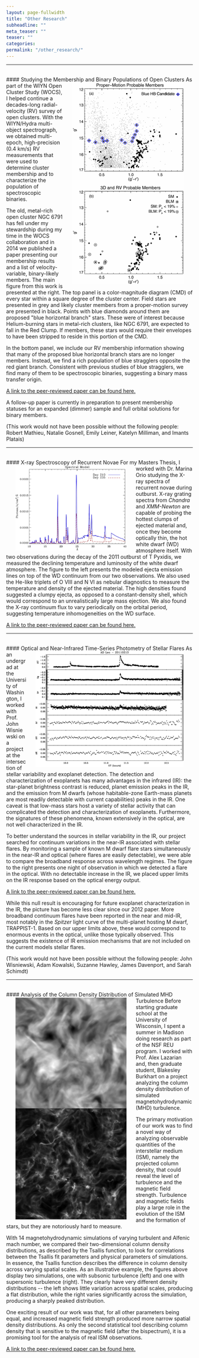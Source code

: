 ```yaml
---
layout: page-fullwidth
title: "Other Research"
subheadline: ""
meta_teaser: ""
teaser: ""
categories:
permalink: "/other_research/"
---
```

<hr>
<a name='wocs'> </a>
<br>
#### Studying the Membership and Binary Populations of Open Clusters

<img src="/local_files/NGC6791_CMD.jpg" width="300" ALIGN="right" HSPACE="25" />
As part of the WIYN Open Cluster Study (WOCS), I helped continue a decades-long radial-velocity (RV) survey of open clusters. With the WIYN/Hydra multi-object spectrograph, we obtained multi-epoch, high-precision (0.4 km/s) RV measurements that were used to determine cluster membership and to characterize the population of spectroscopic binaries. 

The old, metal-rich open cluster NGC 6791 has fell under my stewardship during my time in the WOCS collaboration and in 2014 we published a paper presenting our membership results and a list of velocity-variable, binary-likely members. The main figure from this work is presented at the right. The top panel is a color-magnitude diagram (CMD) of every star within a square degree of the cluster center. Field stars are presented in grey and likely cluster members from a proper-motion survey are presented in black. Points with blue diamonds around them are proposed "blue horizontal branch" stars. These were of interest because Helium-burning stars in metal-rich clusters, like NGC 6791, are expected to fall in the Red Clump. If members, these stars would require their envelopes to have been stripped to reside in this portion of the CMD.

In the bottom panel, we include our RV membership information showing that many of the proposed blue horizontal branch stars are no longer members. Instead, we find a rich population of blue stragglers opposite the red giant branch. Consistent with previous studies of blue stragglers, we find many of them to be spectroscopic binaries, suggesting a binary mass transfer origin. 

<a href='http://adsabs.harvard.edu/abs/2014AJ....148...61T' target='blank'> A link to the peer-reviewed paper can be found here.</a>

A follow-up paper is currently in preparation to present membership statuses for an expanded (dimmer) sample and full orbital solutions for binary members. 

(This work would not have been possible without the following people: Robert Mathieu, Natalie Gosnell, Emily Leiner, Katelyn Milliman, and Imants Platais)

<hr>
<a name='xspec'> </a>
<br>
#### X-ray Spectroscopy of Recurrent Novae

<img src="/local_files/TPyx.jpg" width="300" ALIGN="left" HSPACE="25" />
For my Masters Thesis, I worked with Dr. Marina Orio studying the X-ray spectra of recurrent novae during outburst. X-ray grating spectra from <i>Chandra</i> and <i>XMM-Newton</i> are capable of probing the hottest clumps of ejected material and, once they become optically thin, the hot white dwarf (WD) atmosphere itself. With two observations during the decay of the 2011 outburst of T Pyxidis, we measured the declining temperature and luminosity of the white dwarf atmosphere. The figure to the left presents the modeled ejecta emission lines on top of the WD continuum from our two observations. We also used the He-like triplets of O VIII and N VI as nebular diagnostics to measure the temperature and density of the ejected material. The high densities found suggested a clumpy ejecta, as opposed to a constant-density shell, which would correspond to an unrealistically large mass ejection. We also found the X-ray continuum flux to vary periodically on the orbital period, suggesting temperature inhomogeneities on the WD surface. 

<a href='http://adsabs.harvard.edu/abs/2013ApJ...779...22T' target='blank'> A link to the peer-reviewed paper can be found here.</a>

<hr>
<a name='flares'> </a>
<br>
#### Optical and Near-Infrared Time-Series Photometry of Stellar Flares

<img src="/local_files/flares.jpg" width="400" ALIGN="right" HSPACE="25" />
As an undergrad at the University of Washington, I worked with Prof. John Wisniewski on a project at the intersection of stellar variability and exoplanet detection. The detection and characterization of exoplanets has many advantages in the infrared (IR): the star-planet brightness contrast is reduced, planet emission peaks in the IR, and the emission from M dwarfs (whose habitable-zone Earth-mass planets are most readily detectable with current capabilities) peaks in the IR. One caveat is that low-mass stars host a variety of stellar activity that can complicated the detection and characterization of exoplanets. Furthermore, the signatures of these phenomena, known extensively in the optical, are not well characterized in the IR. 

To better understand the sources in stellar variability in the IR, our project searched for continuum variations in the near-IR associated with stellar flares. By monitoring a sample of known M dwarf flare stars simultaneously in the near-IR and optical (where flares are easily detectable), we were able to compare the broadband response across wavelength regimes. The figure to the right presents one night of observation in which we detected a flare in the optical. With no detectable increase in the IR, we placed upper limits on the IR response based on the optical energy output. 

<a href='http://adsabs.harvard.edu/abs/2012AJ....143...12T' target='blank'> A link to the peer-reviewed paper can be found here.</a>

While this null result is encouraging for future exoplanet characterization in the IR, the picture has become less clear since our 2012 paper. More broadband continuum flares have been reported in the near and mid-IR, most notably in the <i>Spitzer</i> light curve of the multi-planet hosting M dwarf, TRAPPIST-1. Based on our upper limits above, these would correspond to enormous events in the optical, unlike those typically observed. This suggests the existence of IR emission mechanisms that are not included on the current models stellar flares. 

(This work would not have been possible without the following people: John Wisniewski, Adam Kowalski, Suzanne Hawley, James Davenport, and Sarah Schimdt)

<hr>
<a name='tsallis'> </a>
<br>
#### Analysis of the Column Density Distribution of Simulated MHD Turbulence

<img src="/local_files/CD_subsonic.jpg" width="300" ALIGN="left" HSPACE="25" />
<img src="/local_files/CD_supersonic.jpg" width="300" ALIGN="left" HSPACE="25" />
Before starting graduate school at the University of Wisconsin, I spent a summer in Madison doing research as part of the NSF REU program. I worked with Prof. Alex Lazarian and, then graduate student, Blakesley Burkhart on a project analyzing the column density distribution of simulated magnetohydrodynamic (MHD) turbulence. 

The primary motivation of our work was to find a novel way of analyzing observable quantities of the interstellar medium (ISM), namely the projected column density, that could reveal the level of turbulence and the magnetic field strength. Turbulence and magnetic fields play a large role in the evolution of the ISM and the formation of stars, but they are notoriously hard to measure. 

With 14 magnetohydrodynamic simulations of varying turbulent and Alfenic mach number, we compared their two-dimensional column density distributions, as described by the Tsallis function, to look for correlations between the Tsallis fit parameters and physical parameters of simulations. In essence, the Tsallis function describes the difference in column density across varying spatial scales. As an illustrative example, the figures above display two simulations, one with subsonic turbulence (left) and one with supersonic turbulence (right).  They clearly have very different density distributions -- the left shows little variation across spatial scales, producing a flat distribution, while the right varies significantly across the simulation, producing a sharply peaked distribution. 

One exciting result of our work was that, for all other parameters being equal, and increased magnetic field strength produced more narrow spatial density distributions. As only the second statistical tool describing column density that is sensitive to the magnetic field (after the bispectrum), it is a promising tool for the analysis of real ISM observations. 

<a href='http://adsabs.harvard.edu/abs/2011ApJ...736...60T' target='blank'> A link to the peer-reviewed paper can be found here.</a>
